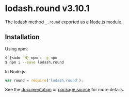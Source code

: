 # lodash.round v3.10.1

The [lodash](https://lodash.com/) method `_.round` exported as a [Node.js](https://nodejs.org/) module.

## Installation

Using npm:
```bash
$ {sudo -H} npm i -g npm
$ npm i --save lodash.round
```

In Node.js:
```js
var round = require('lodash.round');
```

See the [documentation](https://lodash.com/docs#round) or [package source](https://github.com/lodash/lodash/blob/3.10.1-npm-packages/lodash.round) for more details.
